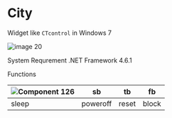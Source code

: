 # City

Widget like `CTcontrol` in Windows 7

![image 20](https://user-images.githubusercontent.com/61418223/132328292-84d275be-15ed-4790-804d-445ab9b81ce5.png)

System Requrement
.NET Framework 4.6.1

Functions


|   ![Component 126](https://user-images.githubusercontent.com/61418223/143914815-9a29318b-d53a-4549-8b32-3cf4488816f5.png)    |   sb   |   tb  |   fb   | 
| ------- | ------ | ----- | ------ |
| sleep | poweroff | reset |  block |
